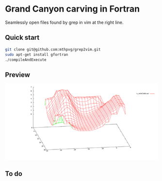 # Grand Canyon carving in Fortran
Seamlessly open files found by grep in vim at the right line.


## Quick start
```bash
git clone git@github.com:mthpvg/grep2vim.git
sudo apt-get install gfortran
./compileAndExecute
```

## Preview
![Preview](/images/grandCanyonCarvingInFortran.gif)


## To do
